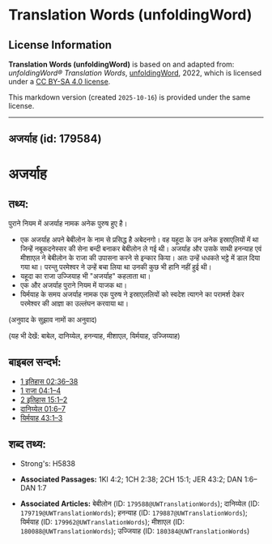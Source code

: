 # Translation Words (unfoldingWord)

## License Information

**Translation Words (unfoldingWord)** is based on and adapted from: _unfoldingWord® Translation Words_, [unfoldingWord](https://unfoldingword.org/utw), 2022, which is licensed under a [CC BY-SA 4.0 license](https://creativecommons.org/licenses/by-sa/4.0/legalcode.en).

This markdown version (created `2025-10-16`) is provided under the same license.



--------------------------------

## अजर्याह (id: 179584)

अजर्याह
=======

तथ्य:
-----

पुराने नियम में अजर्याह नामक अनेक पुरुष हुए है।

* एक अजर्याह अपने बेबीलोन के नाम से प्रसिद्ध है अबेदनगो। वह यहूदा के उन अनेक इस्राएलियों में था जिन्हें नबूकदनेस्सर की सेना बन्दी बनाकर बेबीलोन ले गई थी। अजर्याह और उसके साथी हनन्याह एवं मीशाएल ने बेबीलोन के राजा की उपासना करने से इन्कार किया। अतः उन्हें धधकते भट्ठे में डाल दिया गया था। परन्तु परमेश्वर ने उन्हें बचा लिया था उनकी कुछ भी हानि नहीं हुई थी।
* यहूदा का राजा उज्जियाह भी "अजर्याह" कहलाता था।
* एक और अजर्याह पुराने नियम में याजक था।
* यिर्मयाह के समय अजर्याह नामक एक पुरुष ने इस्राएललियों को स्वदेश त्यागने का परामर्श देकर परमेश्वर की आज्ञा का उल्लंघन करवाया था।

(अनुवाद के सुझाव नामों का अनुवाद)

(यह भी देखें: बाबेल, दानिय्येल, हनन्याह, मीशाएल, यिर्मयाह, उज्जिय्याह)

बाइबल सन्दर्भ:
--------------

* [1 इतिहास 02:36–38](https://ref.ly/1Chr0:0)
* [1 राजा 04:1–4](https://ref.ly/1Kgs0:0)
* [2 इतिहास 15:1–2](https://ref.ly/2Chr0:0)
* [दानिय्येल 01:6–7](https://ref.ly/Dan1:6-Dan1:7)
* [यिर्मयाह 43:1–3](https://ref.ly/Jer43:1-Jer43:3)

शब्द तथ्य:
----------

* Strong's: H5838

* **Associated Passages:** 1KI 4:2; 1CH 2:38; 2CH 15:1; JER 43:2; DAN 1:6–DAN 1:7
* **Associated Articles:** बेबीलोन (ID: `179588@UWTranslationWords`); दानिय्येल (ID: `179719@UWTranslationWords`); हनन्याह (ID: `179887@UWTranslationWords`); यिर्मयाह (ID: `179962@UWTranslationWords`); मीशाएल (ID: `180088@UWTranslationWords`); उज्जियाह (ID: `180384@UWTranslationWords`)

